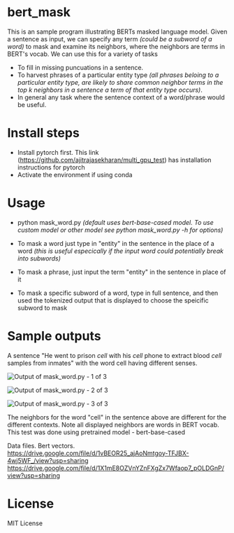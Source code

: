 # bert_mask

This is an sample program illustrating BERTs masked language model. 
Given a sentence as input, we can specify any term _(could be a subword of a word)_ to mask and examine its neighbors, where the neighbors are terms in BERT's vocab.
We can use this for a variety of tasks
* To fill in missing puncuations in a sentence. 
* To harvest phrases of a particular entity type _(all phrases beloing to a particular entity type, are likely to share common neighbor terms in the top k neighbors in a sentence a term of that entity type occurs)_. 
* In general any task where the sentence context of a word/phrase would be useful. 

# Install steps
* Install pytorch first. This link (https://github.com/ajitrajasekharan/multi_gpu_test)   has installation instructions for pytorch
* Activate the environment if using conda

# Usage 
* python mask_word.py  _(default uses bert-base-cased model. To use custom model or other model see python mask_word.py -h for options)_ 

* To mask a word just type in "entity" in the sentence in the place of a word _(this is useful especically if the input word could potentially break into subwords)_

* To mask a phrase, just input the term "entity" in the sentence in place of it

* To mask a specific subword of a word, type in full sentence, and then used the tokenized output that is displayed to choose the speicific subword to mask

# Sample outputs
A sentence "He went to prison _cell_ with his _cell_ phone to extract blood _cell_ samples from inmates" with the word cell having different senses. 

![Output of mask_word.py - 1 of 3](1.png) 

![Output of mask_word.py - 2 of 3](2.png) 

![Output of mask_word.py - 3 of 3](3.png) 

The neighbors for the word "cell" in the sentence above are different for the different contexts. Note all displayed neighbors are words in BERT vocab. This test was done using pretrained model - bert-base-cased

Data files.
Bert vectors.
https://drive.google.com/file/d/1vBEOR25_ajAoNmtgoy-TFJBX-4wj5WF_/view?usp=sharing
https://drive.google.com/file/d/1X1mE8OZVnYZnFXgZx7Wfaop7_pOLDGnP/view?usp=sharing


# License

MIT License
